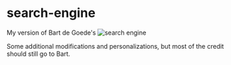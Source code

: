 # search-engine

My version of Bart de Goede's ![search engine](https://bart.degoe.de/building-a-full-text-search-engine-150-lines-of-code/)

Some additional modifications and personalizations, but most of the credit should still go to Bart. 